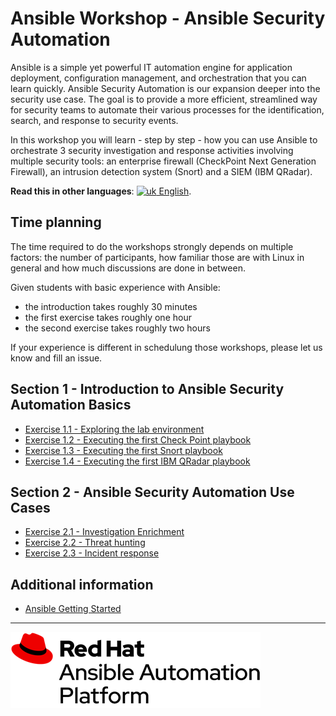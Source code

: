 # Ansible Workshop - Ansible Security Automation

Ansible is a simple yet powerful IT automation engine for application deployment, configuration management, and orchestration that you can learn quickly. Ansible Security Automation is our expansion deeper into the security use case. The goal is to provide a more efficient, streamlined way for security teams to automate their various processes for the identification, search, and response to security events.

In this workshop you will learn - step by step - how you can use Ansible to orchestrate 3 security investigation and response activities involving multiple security tools: an enterprise firewall (CheckPoint Next Generation Firewall), an intrusion detection system (Snort) and a SIEM (IBM QRadar).

**Read this in other languages**: [![uk](../../images/uk.png) English](README.md).

## Time planning

The time required to do the workshops strongly depends on multiple factors: the number of participants, how familiar those are with Linux in general and how much discussions are done in between.

Given students with basic experience with Ansible:

- the introduction takes roughly 30 minutes
- the first exercise takes roughly one hour
- the second exercise takes roughly two hours

If your experience is different in schedulung those workshops, please let us know and fill an issue.

## Section 1 - Introduction to Ansible Security Automation Basics

 - [Exercise 1.1 - Exploring the lab environment](1.1-explore)
 - [Exercise 1.2 - Executing the first Check Point playbook](1.2-checkpoint)
 - [Exercise 1.3 - Executing the first Snort playbook](1.3-snort)
 - [Exercise 1.4 - Executing the first IBM QRadar playbook](1.4-qradar)

## Section 2 - Ansible Security Automation Use Cases

 - [Exercise 2.1 - Investigation Enrichment](2.1-enrich)
 - [Exercise 2.2 - Threat hunting](2.2-threat)
 - [Exercise 2.3 - Incident response](2.3-incident)

## Additional information

 - [Ansible Getting Started](http://docs.ansible.com/ansible/latest/intro_getting_started.html)

---
![Red Hat Ansible Automation](../../images/rh-ansible-automation-platform.png)
